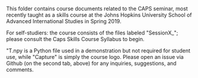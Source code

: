 This folder contains course documents related to the CAPS seminar, most recently taught as a skills course at the Johns Hopkins University School of Advanced International Studies in Spring 2019.

For self-studiers: the course consists of the files labeled "SessionX_"; please consult the Caps Skills Course Syllabus to begin.

"T.npy is a Python file used in a demonstration but not required for student use, while "Capture" is simply the course logo. Please open an issue via Github (on the second tab, above) for any inquiries, suggestions, and comments.
